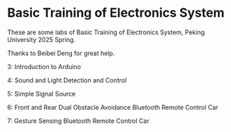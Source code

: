 # Basic Training of Electronics System

These are some labs of Basic Training of Electronics System, Peking University 2025 Spring.

Thanks to Beibei Deng for great help.

3: Introduction to Arduino

4: Sound and Light Detection and Control

5: Simple Signal Source

6: Front and Rear Dual Obstacle Avoidance Bluetooth Remote Control Car

7: Gesture Sensing Bluetooth Remote Control Car
